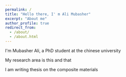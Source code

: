 ```yaml
---
permalink: /
title: "Hello there, I' m Ali Mubasher"
excerpt: "About me"
author_profile: true
redirect_from: 
  - /about/
  - /about.html
---
```


I'm Mubasher Ali, a PhD student at the chinese university

My research area is this and that 

I am writing thesis on the composite materials 
